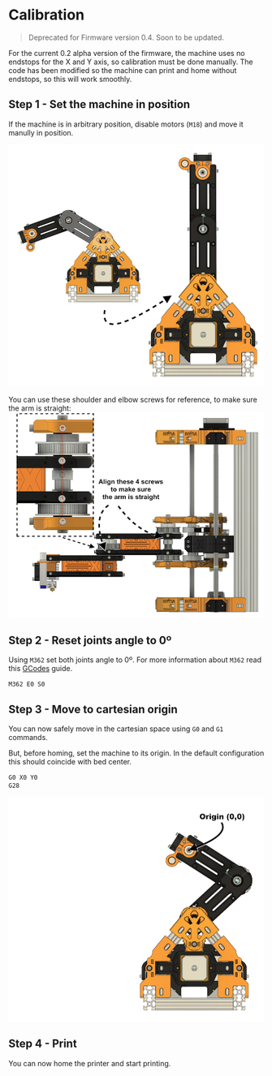 Calibration
===
> Deprecated for Firmware version 0.4. Soon to be updated.


For the current 0.2 alpha version of the firmware, the machine uses no endstops for the X and Y axis, so calibration must be done manually. The code has been modified so the machine can print and home without endstops, so this will work smoothly.

Step 1 - Set the machine in position
---

If the machine is in arbitrary position, disable motors (`M18`) and move it manully in position.

![calibration logo](images/move_in_position.png)

You can use these shoulder and elbow screws for reference, to make sure the arm is straight:
![calibration logo](images/arm_alignment.png)

Step 2 - Reset joints angle to 0º
---
Using `M362` set both joints angle to 0º. For more information about `M362` read this [GCodes](firmware/GCODES.md) guide.

```
M362 E0 S0
```

Step 3 - Move to cartesian origin
---
You can now safely move in the cartesian space using `G0` and `G1` commands.

But, before homing, set the machine to its origin. In the default configuration this should coincide with bed center. 

```
G0 X0 Y0
G28
```

![calibration logo](images/center_position.png)

Step 4 - Print
---

You can now home the printer and start printing.